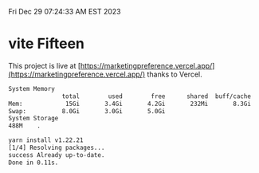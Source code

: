 Fri Dec 29 07:24:33 AM EST 2023

# vite Fifteen


This project is live at [https://marketingpreference.vercel.app/](https://marketingpreference.vercel.app/) thanks to Vercel.

```bash
System Memory
               total        used        free      shared  buff/cache   available
Mem:            15Gi       3.4Gi       4.2Gi       232Mi       8.3Gi        11Gi
Swap:          8.0Gi       3.0Gi       5.0Gi
System Storage
488M	.
```
```bash
yarn install v1.22.21
[1/4] Resolving packages...
success Already up-to-date.
Done in 0.11s.
```

